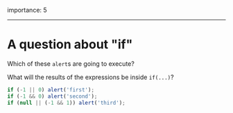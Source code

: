 importance: 5

---

# A question about "if"

Which of these `alert`s are going to execute?

What will the results of the expressions be inside `if(...)`?

```js
if (-1 || 0) alert('first');
if (-1 && 0) alert('second');
if (null || (-1 && 1)) alert('third');
```
